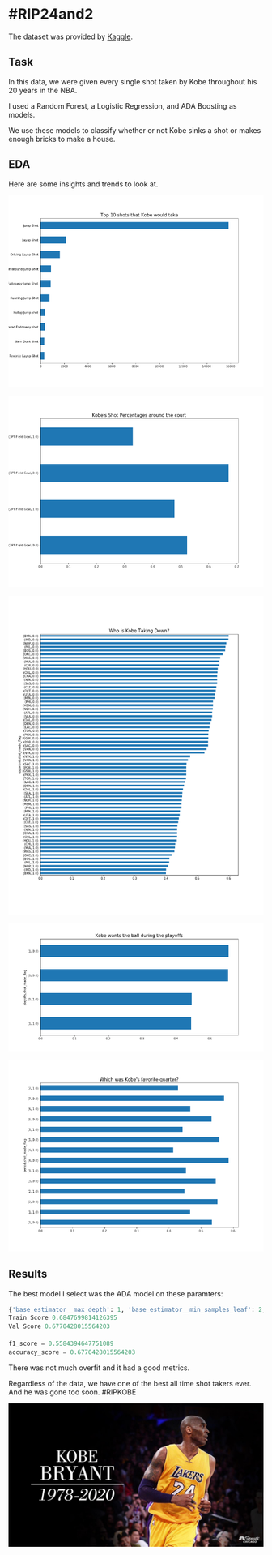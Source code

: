# \#RIP24and2

The dataset was provided by [Kaggle](https://www.kaggle.com/c/kobe-bryant-shot-selection/data?select=sample_submission.csv.zip).

## Task
In this data, we were given every single shot taken by Kobe throughout his 20 years in the NBA. 

I used a Random Forest, a Logistic Regression, and ADA Boosting as models.

We use these models to classify whether or not Kobe sinks a shot or makes enough bricks to make a house.

## EDA
Here are some insights and trends to look at.

![](https://github.com/laternader/RIP24and2/blob/main/imgs/topshot.png)

![](https://github.com/laternader/RIP24and2/blob/main/imgs/shotsaroundthecourt.png)

![](https://github.com/laternader/RIP24and2/blob/main/imgs/whoaretheknickslol.png)

![](https://github.com/laternader/RIP24and2/blob/main/imgs/playoffkobe.png)

![](https://github.com/laternader/RIP24and2/blob/main/imgs/4thqtrcounts.png)


## Results
The best model I select was the ADA model on these paramters:
```python
{'base_estimator__max_depth': 1, 'base_estimator__min_samples_leaf': 2, 'learning_rate': 0.95, 'n_estimators': 100}
Train Score 0.6847699814126395
Val Score 0.6770428015564203

f1_score = 0.5584394647751089
accuracy_score = 0.6770428015564203
```

There was not much overfit and it had a good metrics.

Regardless of the data, we have one of the best all time shot takers ever. And he was gone too soon. #RIPKOBE

![](https://github.com/laternader/RIP24and2/blob/main/imgs/ripkobe.jpg)